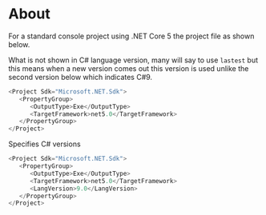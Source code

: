 ﻿# About

For a standard console project using .NET Core 5 the project file as shown below.

What is not shown in C# language version, many will say to use `lastest` but this means when a new version comes out this version is used unlike the second version below which indicates C#9.

```csharp
<Project Sdk="Microsoft.NET.Sdk">
   <PropertyGroup>
      <OutputType>Exe</OutputType>
      <TargetFramework>net5.0</TargetFramework>
   </PropertyGroup>
</Project>
```

Specifies C# versions

```csharp
<Project Sdk="Microsoft.NET.Sdk">
   <PropertyGroup>
      <OutputType>Exe</OutputType>
      <TargetFramework>net5.0</TargetFramework>
      <LangVersion>9.0</LangVersion>
   </PropertyGroup>
</Project>
```